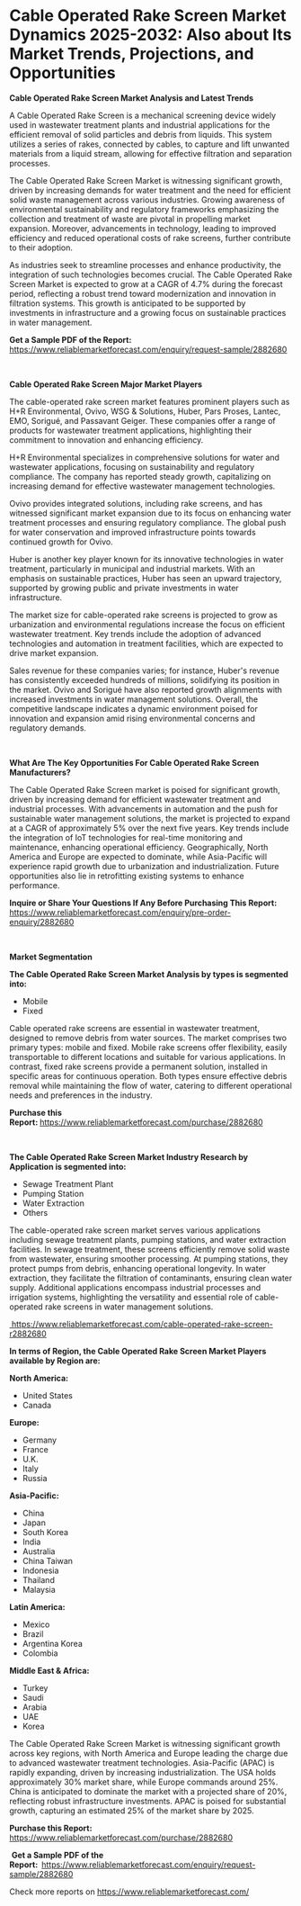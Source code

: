 <p><h1>Cable Operated Rake Screen Market Dynamics 2025-2032: Also about Its Market Trends, Projections, and Opportunities</h1></p><p><strong>Cable Operated Rake Screen Market Analysis and Latest Trends</strong></p>
<p><p>A Cable Operated Rake Screen is a mechanical screening device widely used in wastewater treatment plants and industrial applications for the efficient removal of solid particles and debris from liquids. This system utilizes a series of rakes, connected by cables, to capture and lift unwanted materials from a liquid stream, allowing for effective filtration and separation processes. </p><p>The Cable Operated Rake Screen Market is witnessing significant growth, driven by increasing demands for water treatment and the need for efficient solid waste management across various industries. Growing awareness of environmental sustainability and regulatory frameworks emphasizing the collection and treatment of waste are pivotal in propelling market expansion. Moreover, advancements in technology, leading to improved efficiency and reduced operational costs of rake screens, further contribute to their adoption.</p><p>As industries seek to streamline processes and enhance productivity, the integration of such technologies becomes crucial. The Cable Operated Rake Screen Market is expected to grow at a CAGR of 4.7% during the forecast period, reflecting a robust trend toward modernization and innovation in filtration systems. This growth is anticipated to be supported by investments in infrastructure and a growing focus on sustainable practices in water management.</p></p>
<p><strong>Get a Sample PDF of the Report:&nbsp;</strong> <a href="https://www.reliablemarketforecast.com/enquiry/request-sample/2882680?utm_campaign=3361&utm_medium=2&utm_source=Github&utm_content=ia&utm_term=13032025&utm_id=cable-operated-rake-screen">https://www.reliablemarketforecast.com/enquiry/request-sample/2882680</a></p>
<p>&nbsp;</p>
<p><strong>Cable Operated Rake Screen Major Market Players</strong></p>
<p><p>The cable-operated rake screen market features prominent players such as H+R Environmental, Ovivo, WSG & Solutions, Huber, Pars Proses, Lantec, EMO, Sorigué, and Passavant Geiger. These companies offer a range of products for wastewater treatment applications, highlighting their commitment to innovation and enhancing efficiency.</p><p>H+R Environmental specializes in comprehensive solutions for water and wastewater applications, focusing on sustainability and regulatory compliance. The company has reported steady growth, capitalizing on increasing demand for effective wastewater management technologies. </p><p>Ovivo provides integrated solutions, including rake screens, and has witnessed significant market expansion due to its focus on enhancing water treatment processes and ensuring regulatory compliance. The global push for water conservation and improved infrastructure points towards continued growth for Ovivo.</p><p>Huber is another key player known for its innovative technologies in water treatment, particularly in municipal and industrial markets. With an emphasis on sustainable practices, Huber has seen an upward trajectory, supported by growing public and private investments in water infrastructure.</p><p>The market size for cable-operated rake screens is projected to grow as urbanization and environmental regulations increase the focus on efficient wastewater treatment. Key trends include the adoption of advanced technologies and automation in treatment facilities, which are expected to drive market expansion.</p><p>Sales revenue for these companies varies; for instance, Huber's revenue has consistently exceeded hundreds of millions, solidifying its position in the market. Ovivo and Sorigué have also reported growth alignments with increased investments in water management solutions. Overall, the competitive landscape indicates a dynamic environment poised for innovation and expansion amid rising environmental concerns and regulatory demands.</p></p>
<p>&nbsp;</p>
<p><strong>What Are The Key Opportunities For Cable Operated Rake Screen Manufacturers?</strong></p>
<p><p>The Cable Operated Rake Screen market is poised for significant growth, driven by increasing demand for efficient wastewater treatment and industrial processes. With advancements in automation and the push for sustainable water management solutions, the market is projected to expand at a CAGR of approximately 5% over the next five years. Key trends include the integration of IoT technologies for real-time monitoring and maintenance, enhancing operational efficiency. Geographically, North America and Europe are expected to dominate, while Asia-Pacific will experience rapid growth due to urbanization and industrialization. Future opportunities also lie in retrofitting existing systems to enhance performance.</p></p>
<p><strong>Inquire or Share Your Questions If Any Before Purchasing This Report:</strong> <a href="https://www.reliablemarketforecast.com/enquiry/pre-order-enquiry/2882680?utm_campaign=3361&utm_medium=2&utm_source=Github&utm_content=ia&utm_term=13032025&utm_id=cable-operated-rake-screen">https://www.reliablemarketforecast.com/enquiry/pre-order-enquiry/2882680</a></p>
<p>&nbsp;</p>
<p><strong>Market Segmentation</strong></p>
<p><strong>The Cable Operated Rake Screen Market Analysis by types is segmented into:</strong></p>
<p><ul><li>Mobile</li><li>Fixed</li></ul></p>
<p><p>Cable operated rake screens are essential in wastewater treatment, designed to remove debris from water sources. The market comprises two primary types: mobile and fixed. Mobile rake screens offer flexibility, easily transportable to different locations and suitable for various applications. In contrast, fixed rake screens provide a permanent solution, installed in specific areas for continuous operation. Both types ensure effective debris removal while maintaining the flow of water, catering to different operational needs and preferences in the industry.</p></p>
<p><strong>Purchase this Report:&nbsp;</strong><a href="https://www.reliablemarketforecast.com/purchase/2882680?utm_campaign=3361&utm_medium=2&utm_source=Github&utm_content=ia&utm_term=13032025&utm_id=cable-operated-rake-screen">https://www.reliablemarketforecast.com/purchase/2882680</a></p>
<p>&nbsp;</p>
<p><strong>The Cable Operated Rake Screen Market Industry Research by Application is segmented into:</strong></p>
<p><ul><li>Sewage Treatment Plant</li><li>Pumping Station</li><li>Water Extraction</li><li>Others</li></ul></p>
<p><p>The cable-operated rake screen market serves various applications including sewage treatment plants, pumping stations, and water extraction facilities. In sewage treatment, these screens efficiently remove solid waste from wastewater, ensuring smoother processing. At pumping stations, they protect pumps from debris, enhancing operational longevity. In water extraction, they facilitate the filtration of contaminants, ensuring clean water supply. Additional applications encompass industrial processes and irrigation systems, highlighting the versatility and essential role of cable-operated rake screens in water management solutions.</p></p>
<p><a href="https://www.reliablemarketforecast.com/cable-operated-rake-screen-r2882680?utm_campaign=3361&utm_medium=2&utm_source=Github&utm_content=ia&utm_term=13032025&utm_id=cable-operated-rake-screen">&nbsp;https://www.reliablemarketforecast.com/cable-operated-rake-screen-r2882680</a></p>
<p><strong>In terms of Region, the Cable Operated Rake Screen Market Players available by Region are:</strong></p>
<p>
    <p> <strong> North America: </strong>
        <ul>
            <li>United States</li>
            <li>Canada</li>
        </ul>
        </p> 
    <p> <strong> Europe: </strong>
        <ul>
            <li>Germany</li>
            <li>France</li>
            <li>U.K.</li>
            <li>Italy</li>
            <li>Russia</li>
        </ul>
        </p> 
    <p> <strong> Asia-Pacific: </strong>
        <ul>
            <li>China</li>
            <li>Japan</li>
            <li>South Korea</li>
            <li>India</li>
            <li>Australia</li>
            <li>China Taiwan</li>
            <li>Indonesia</li>
            <li>Thailand</li>
            <li>Malaysia</li>
        </ul>
        </p> 
    <p> <strong> Latin America: </strong>
        <ul>
            <li>Mexico</li>
            <li>Brazil</li>
            <li>Argentina Korea</li>
            <li>Colombia</li>
        </ul>
        </p> 
    <p> <strong> Middle East & Africa: </strong>
        <ul>
            <li>Turkey</li>
            <li>Saudi</li>
            <li>Arabia</li>
            <li>UAE</li>
            <li>Korea</li>
        </ul>
    </p>
    </p>
<p><p>The Cable Operated Rake Screen Market is witnessing significant growth across key regions, with North America and Europe leading the charge due to advanced wastewater treatment technologies. Asia-Pacific (APAC) is rapidly expanding, driven by increasing industrialization. The USA holds approximately 30% market share, while Europe commands around 25%. China is anticipated to dominate the market with a projected share of 20%, reflecting robust infrastructure investments. APAC is poised for substantial growth, capturing an estimated 25% of the market share by 2025.</p></p>
<p><strong>Purchase this Report: </strong><a href="https://www.reliablemarketforecast.com/purchase/2882680?utm_campaign=3361&utm_medium=2&utm_source=Github&utm_content=ia&utm_term=13032025&utm_id=cable-operated-rake-screen">https://www.reliablemarketforecast.com/purchase/2882680</a></p>
<p>&nbsp;<strong>Get a Sample PDF of the Report:&nbsp;&nbsp;</strong><a href="https://www.reliablemarketforecast.com/enquiry/request-sample/2882680?utm_campaign=3361&utm_medium=2&utm_source=Github&utm_content=ia&utm_term=13032025&utm_id=cable-operated-rake-screen">https://www.reliablemarketforecast.com/enquiry/request-sample/2882680</a></p>
<p><strong></strong></p>
<p>Check more reports on <a href="https://www.reliablemarketforecast.com/?utm_campaign=3361&utm_medium=2&utm_source=Github&utm_content=ia&utm_term=13032025&utm_id=cable-operated-rake-screen">https://www.reliablemarketforecast.com/</a></p>